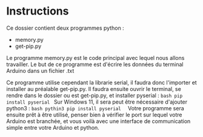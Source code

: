 
# Instructions

Ce dossier contient deux programmes python :
- memory.py
- get-pip.py

Le programme memory.py est le code principal avec lequel nous allons travailler. Le but de ce programme est d'écrire les données du terminal Arduino dans un fichier .txt

Ce programme utilise cependant la librarie serial, il faudra donc l'importer et installer au préalable get-pip.py.
Il faudra ensuite ouvrir le terminal, se rendre dans le dossier ou est get-pip.py, et installer pyserial :
    ```bash
    pip install pyserial
    ```
Sur Windows 11, il sera peut être nécessaire d'ajouter python3 :
    ```bash
    pythin3 pip install pyserial 
    ```
Votre programme sera ensuite prêt à être utilisé, penser bien à vérifier le port sur lequel votre Arduino est branchée, et vous voilà avec une interface de communication simple entre votre Arduino et python. 
